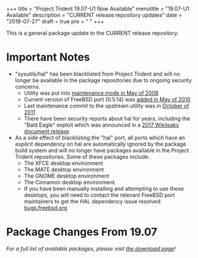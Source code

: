 +++
title = "Project Trident 19.07-U1 Now Available"
menutitle = "19.07-U1 Available"
description = "CURRENT release repository updates"
date = "2019-07-27"
draft = true
pre = "<i class='fa fa-wrench'></i>	"
+++

This is a general package update to the CURRENT release repository.

# Important Notes
* "sysutils/hal" has been blacklisted from Project Trident and will no longer be available in the package repositories due to ongoing security concerns.
   * Utility was put into [maintenance mode in May of 2008](https://www.freedesktop.org/wiki/Software/hal/)
   * Current version of FreeBSD port (0.5.14) was [added in May of 2010](https://www.freshports.org/sysutils/hal)
   * Last maintenance commit to the upstream utility was in [October of 2011](https://cgit.freedesktop.org/hal/log/)
   * There have been security reports about hal for years, including the "Bald Eagle" exploit which was announced in a [2017 Wikileaks document release](https://wikileaks.org/ciav7p1/cms/page_9535850.html).
* As a side effect of blacklisting the "hal" port, all ports which have an *explicit* dependency on hal are automatically ignored by the package build system and will no longer have packages available in the Project Trident repositories. Some of these packages include:
   * The XFCE desktop environment
   * The MATE desktop environment
   * The GNOME desktop environment
   * The Cinnamon desktop environment.
   * If you have been manually installing and attempting to use these desktops, you will need to contact the relevant FreeBSD port maintainers to get the HAL dependency issue resolved: [bugs.freebsd.org](https://bugs.freebsd.org)

# Package Changes From 19.07
*For a full list of available packages, please visit [the download page](/download)!*
